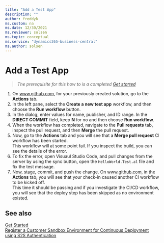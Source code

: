 ```yaml
---
title: "Add a Test App"
description: ""
author: freddyk
ms.custom: na
ms.date: 12/30/2021
ms.reviewer: solsen
ms.topic: conceptual
ms.service: "dynamics365-business-central"
ms.author: solsen
---
```


# Add a Test App

> *The prerequisite for this how to is a completed [Get started](algo-get-started.md)*

1. On www.github.com, for your previously created solution, go to the **Actions** tab.
1. In the left pane, select the **Create a new test app** workflow, and then choose the **Run workflow** button.
1. In the dialog, enter values for name, publisher, and ID range. In the **DIRECT COMMIT** field, keep **N** for no and then choose **Run workflow**.
1. When the workflow has completed, navigate to the **Pull requests** tab, inspect the pull request, and then **Merge** the pull request.
1. Now, go to the **Actions** tab and you will see that a **Merge pull request** CI workflow has been started.  
This workflow will at some point fail. If you inspect the build, you can see the details of the error.
1. To fix the error, open Visuaul Studio Code, and pull changes from the server by using the sync button, open the `HelloWorld.Test.al` file and fix the test message.
1. Now, stage, commit, and push the change. On www.github.com, in the **Actions** tab, you will see that your check-in caused another CI workflow to be kicked off.  
This time it should be passing and if you investigate the CI/CD workflow, you will see that the deploy step has been skipped as no environment existed.


## See also

[Get Started](algo-get-started.md)  
[Register a Customer Sandbox Environment for Continuous Deployment using S2S Authentication](algo-register-sandbox-env.md)